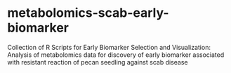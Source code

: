 # metabolomics-scab-early-biomarker
Collection of R Scripts for Early Biomarker Selection and Visualization: Analysis of metabolomics data for discovery of early biomarker associated with resistant reaction of pecan seedling against scab disease
